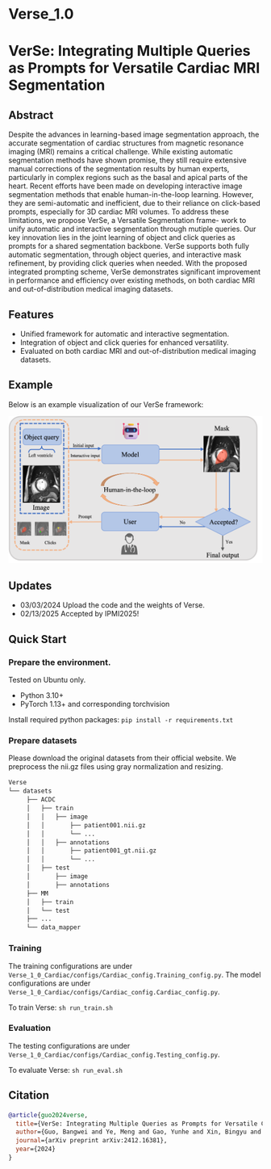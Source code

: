 # Verse_1.0

# VerSe: Integrating Multiple Queries as Prompts for Versatile Cardiac MRI Segmentation

## Abstract
Despite the advances in learning-based image segmentation
approach, the accurate segmentation of cardiac structures from magnetic
resonance imaging (MRI) remains a critical challenge. While existing
automatic segmentation methods have shown promise, they still require
extensive manual corrections of the segmentation results by human experts, 
particularly in complex regions such as the basal and apical parts
of the heart. Recent efforts have been made on developing interactive
image segmentation methods that enable human-in-the-loop learning.
However, they are semi-automatic and inefficient, due to their reliance on
click-based prompts, especially for 3D cardiac MRI volumes. To address
these limitations, we propose VerSe, a Versatile Segmentation frame-
work to unify automatic and interactive segmentation through mutiple
queries. Our key innovation lies in the joint learning of object and click
queries as prompts for a shared segmentation backbone. VerSe supports
both fully automatic segmentation, through object queries, and interactive mask 
refinement, by providing click queries when needed. With the
proposed integrated prompting scheme, VerSe demonstrates significant
improvement in performance and efficiency over existing methods, on
both cardiac MRI and out-of-distribution medical imaging datasets.

## Features
- Unified framework for automatic and interactive segmentation.
- Integration of object and click queries for enhanced versatility.
- Evaluated on both cardiac MRI and out-of-distribution medical imaging datasets.

## Example
Below is an example visualization of our VerSe framework:

![VerSe Framework](figure1.png)

## Updates
* 03/03/2024 Upload the code and the weights of Verse.
* 02/13/2025 Accepted by IPMI2025!


## Quick Start

### Prepare the environment.

Tested on Ubuntu only.
- Python 3.10+
- PyTorch 1.13+ and corresponding torchvision

Install required python packages: `pip install -r requirements.txt`

### Prepare datasets

Please download the original datasets from their official website. We preprocess the nii.gz files using gray normalization and resizing.


```bash
Verse
└── datasets
     ├── ACDC
     │   ├── train
     │   │   ├── image
     │   │       ├── patient001.nii.gz
     │   │       └── ...
     │   │   ├── annotations
     │   │       ├── patient001_gt.nii.gz
     │   │       └── ...
     │   ├── test
     │       ├── image
     │       ├── annotations
     ├── MM
     │   ├── train
     │   └── test
     ├── ...
     └── data_mapper

```

### Training
The training configurations are under `Verse_1_0_Cardiac/configs/Cardiac_config.Training_config.py`. The model configurations are under `Verse_1_0_Cardiac/configs/Cardiac_config.Cardiac_config.py`.

To train Verse: `sh run_train.sh`

### Evaluation
The testing configurations are under `Verse_1_0_Cardiac/configs/Cardiac_config.Testing_config.py`.

To evaluate Verse: `sh run_eval.sh`


## Citation

```bibtex
@article{guo2024verse,
  title={VerSe: Integrating Multiple Queries as Prompts for Versatile Cardiac MRI Segmentation},
  author={Guo, Bangwei and Ye, Meng and Gao, Yunhe and Xin, Bingyu and Axel, Leon and Metaxas, Dimitris},
  journal={arXiv preprint arXiv:2412.16381},
  year={2024}
}
```
